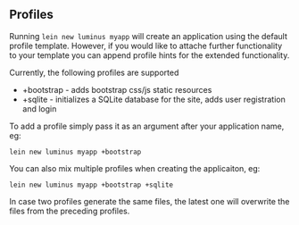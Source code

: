 ## Profiles

Running `lein new luminus myapp` will create an application using the default profile template.
However, if you would like to attache further functionality to your template you can append
profile hints for the extended functionality.

Currently, the following profiles are supported

* +bootstrap - adds bootstrap css/js static resources
* +sqlite - initializes a SQLite database for the site, adds user registration and login

To add a profile simply pass it as an argument after your application name, eg:

```
lein new luminus myapp +bootstrap
```
You can also mix multiple profiles when creating the applicaiton, eg:
```
lein new luminus myapp +bootstrap +sqlite
```

In case two profiles generate the same files, the latest one will overwrite the files from the preceding profiles.